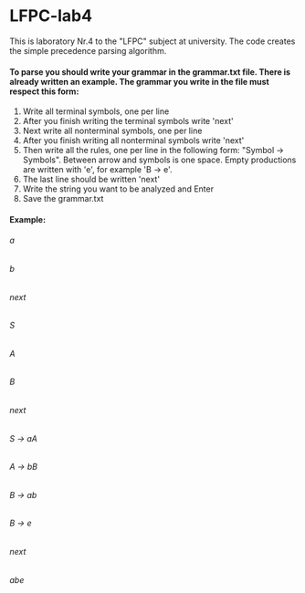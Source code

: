 # LFPC-lab4
This is laboratory Nr.4 to the "LFPC" subject at university. The code creates the simple precedence parsing algorithm.

#### To parse you should write your grammar in the grammar.txt file. There is already written an example. The grammar you write in the file must respect this form:
1. Write all terminal symbols, one per line
2. After you finish writing the terminal symbols write 'next'
3. Next write all nonterminal symbols, one per line
4. After you finish writing all nonterminal symbols write 'next'
5. Then write all the rules, one per line in the following form: "Symbol -> Symbols". Between arrow and symbols is one space. Empty productions are written with 'e', for example 'B -> e'.
6. The last line should be written 'next'
7. Write the string you want to be analyzed and Enter
8. Save the grammar.txt

#### Example:
###### a
###### b 
###### next
###### S
###### A
###### B
###### next
###### S -> aA
###### A -> bB
###### B -> ab
###### B -> e
###### next
###### abe
